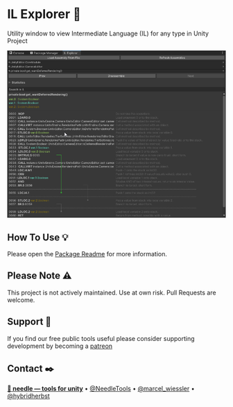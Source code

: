 # IL Explorer 🔬

Utility window to view Intermediate Language (IL) for any type in Unity Project

![](package/Documentation~/window.png)

## How To Use 💡
Please open the <a href="https://github.com/needle-tools/il-explorer/blob/main/package/Readme.md">Package Readme</a> for more information.

## Please Note ⚠️
This project is not actively maintained. Use at own risk. Pull Requests are welcome.

## Support 💚
If you find our free public tools useful please consider supporting development by becoming a  [patreon](https://www.patreon.com/needletools)

## Contact ✒️
<b>[🌵 needle — tools for unity](https://needle.tools)</b> • 
[@NeedleTools](https://twitter.com/NeedleTools) • 
[@marcel_wiessler](https://twitter.com/marcel_wiessler) • 
[@hybridherbst](https://twitter.com/hybridherbst)

